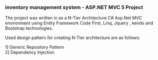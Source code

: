 <h3>inventory management system - ASP.NET MVC 5 Project</h3>
<p>The project was written in as a N-Tier Architecture C# Asp.Net MVC environment using Entity Framework Code First, Linq, Jquery , kendo and Bootstrap technologies.</p>
<p>Used design pattern for creating N-Tier architecture are as follows:</p>
  1] Generic Repository Pattern <br/>
  2] Dependency Injection
